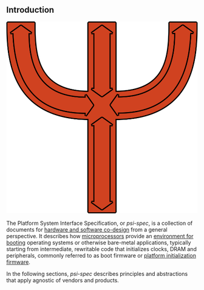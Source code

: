 ## Introduction

![PSI logo](images/logo.svg)

The Platform System Interface Specification, or _psi-spec_, is
a collection of documents for [hardware and software co-design](
#) from a general perspective.
It describes how [microprocessors](./application-processors) provide an
[environment for booting](boot-environments.md) operating systems or otherwise
bare-metal applications, typically starting from intermediate, rewritable code
that initializes clocks, DRAM and peripherals, commonly referred to as boot
firmware or [platform initialization firmware](platform-initialization.md).

In the following sections, _psi-spec_ describes principles and
abstractions that apply agnostic of vendors and products.
